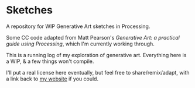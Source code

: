 # Sketches

A repository for WIP Generative Art sketches in Processing.

Some CC code adapted from Matt Pearson's _Generative Art: a practical guide using Processing_, which I'm currently working through.

This is a running log of my exploration of generative art. Everything here is a WIP, & a few things won't compile.

I'll put a real license here eventually, but feel free to share/remix/adapt, with a link back to [my website](http://joeflynn.net) if you could.

